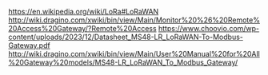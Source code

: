 https://en.wikipedia.org/wiki/LoRa#LoRaWAN
http://wiki.dragino.com/xwiki/bin/view/Main/Monitor%20%26%20Remote%20Access%20Gateway/?Remote%20Access
https://www.choovio.com/wp-content/uploads/2023/12/Datasheet_MS48-LR_LoRaWAN-To-Modbus-Gateway.pdf
http://wiki.dragino.com/xwiki/bin/view/Main/User%20Manual%20for%20All%20Gateway%20models/MS48-LR_LoRaWAN_To_Modbus_Gateway/
